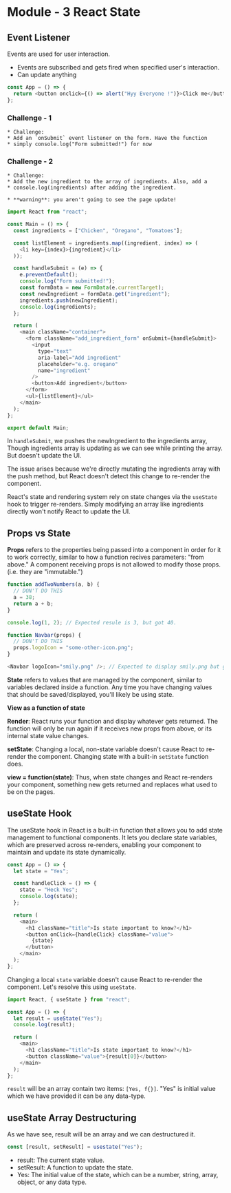 # Module - 3 React State

## Event Listener

Events are used for user interaction.

- Events are subscribed and gets fired when specified user's interaction.
- Can update anything

```javascript
const App = () => {
  return <button onclick={() => alert("Hyy Everyone !")}>Click me</button>;
};
```

### Challenge - 1

```
* Challenge:
* Add an `onSubmit` event listener on the form. Have the function
* simply console.log("Form submitted!") for now
```

### Challenge - 2

```
* Challenge:
* Add the new ingredient to the array of ingredients. Also, add a
* console.log(ingredients) after adding the ingredient.

* **warning**: you aren't going to see the page update!
```

```javascript
import React from "react";

const Main = () => {
  const ingredients = ["Chicken", "Oregano", "Tomatoes"];

  const listElement = ingredients.map((ingredient, index) => (
    <li key={index}>{ingredient}</li>
  ));

  const handleSubmit = (e) => {
    e.preventDefault();
    console.log("Form submitted!");
    const formData = new FormData(e.currentTarget);
    const newIngredient = formData.get("ingredient");
    ingredients.push(newIngredient);
    console.log(ingredients);
  };

  return (
    <main className="container">
      <form className="add_ingredient_form" onSubmit={handleSubmit}>
        <input
          type="text"
          aria-label="Add ingredient"
          placeholder="e.g. oregano"
          name="ingredient"
        />
        <button>Add ingredient</button>
      </form>
      <ul>{listElement}</ul>
    </main>
  );
};

export default Main;
```

In `handleSubmit`, we pushes the newIngredient to the ingredients array, Though ingredients array is updating as we can see while printing the array. But doesn't update the UI.

The issue arises because we're directly mutating the ingredients array with the push method, but React doesn't detect this change to re-render the component.

React's state and rendering system rely on state changes via the `useState` hook to trigger re-renders. Simply modifying an array like ingredients directly won't notify React to update the UI.

## Props vs State

**Props** refers to the properties being passed into a component in order for it to work correctly, similar to how a function recives parameters: "from above." A component receiving props is not allowed to modify those props. (i.e. they are "immutable.")

```javascript
function addTwoNumbers(a, b) {
  // DON'T DO THIS
  a = 38;
  return a + b;
}

console.log(1, 2); // Expected resule is 3, but got 40.
```

```javascript
function Navbar(props) {
  // DON'T DO THIS
  props.logoIcon = "some-other-icon.png";
}

<Navbar logoIcon="smily.png" />; // Expected to display smily.png but got some-other-icon.png.
```

**State** refers to values that are managed by the component, similar to variables declared inside a function. Any time you have changing values that should be saved/displayed, you'll likely be using state.

**View as a function of state**

**Render**: React runs your function and display whatever gets returned. The function will only be run again if it receives new props from above, or its internal state value changes.

**setState**: Changing a local, non-state variable doesn't cause React to re-render the component. Changing state with a built-in `setState` function does.

**view = function(state)**: Thus, when state changes and React re-renders your component, something new gets returned and replaces what used to be on the pages.

## useState Hook

The useState hook in React is a built-in function that allows you to add state management to functional components. It lets you declare state variables, which are preserved across re-renders, enabling your component to maintain and update its state dynamically.

```javascript
const App = () => {
  let state = "Yes";

  const handleClick = () => {
    state = "Heck Yes";
    console.log(state);
  };

  return (
    <main>
      <h1 className="title">Is state important to know?</h1>
      <button onClick={handleClick} className="value">
        {state}
      </button>
    </main>
  );
};
```

Changing a local `state` variable doesn't cause React to re-render the component. Let's resolve this using `useState`.

```javascript
import React, { useState } from "react";

const App = () => {
  let result = useState("Yes");
  console.log(result);

  return (
    <main>
      <h1 className="title">Is state important to know?</h1>
      <button className="value">{result[0]}</button>
    </main>
  );
};
```

`result` will be an array contain two items: `[Yes, f{}]`. "Yes" is initial value which we have provided it can be any data-type.

## useState Array Destructuring

As we have see, result will be an array and we can destructured it.

```javascript
const [result, setResult] = usestate("Yes");
```

- result: The current state value.
- setResult: A function to update the state.
- Yes: The initial value of the state, which can be a number, string, array, object, or any data type.
